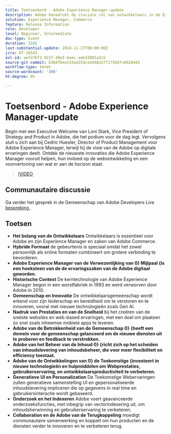 ```yaml
---
title: Toetsenbord - Adobe Experience Manager-update
description: Adobe benadrukt de cruciale rol van ontwikkelaars in de Experience Manager- en Commerce-sector, benadrukt de hybride gebeurtenisindeling, viert mijlpalen en richt zich op innovatie, prestaties, betrokkenheid van de gemeenschap en toekomstige ontwikkelingen in webprestaties, generatieve gebruikersinterface en geavanceerde zoekfuncties.
solution: Experience Manager, Commerce
feature: Release Information
role: Developer
level: Beginner, Intermediate
doc-type: Event
duration: 3101
last-substantial-update: 2024-11-27T00:00:00Z
jira: KT-16543
exl-id: aefe7bf2-921f-48e5-beec-ade33801a3c5
source-git-commit: b3b8fbee219ad35dca5d48a57f1f5b87c8928443
workflow-type: tm+mt
source-wordcount: '366'
ht-degree: 0%

---
```


# Toetsenbord - Adobe Experience Manager-update

Begin met een Executive Welcome van Loni Stark, Vice President of Strategy and Product in Adobe, die het podium voor de dag legt. Vervolgens sluit u zich aan bij Cedric Huesler, Director of Product Management voor Adobe Experience Manager, terwijl hij de visie van de Adobe op digitale ervaringen deelt. Ontdek de nieuwste innovaties die Adobe Experience Manager vooruit helpen, hun invloed op de webontwikkeling en een voorvertoning van wat er aan de horizon staat.

>[!VIDEO](https://video.tv.adobe.com/v/3439437/?learn=on&enablevpops)

## Communautaire discussie

Ga verder het gesprek in de Gemeenschap van Adobe Developers Live [ bespreking ](https://adobe.ly/3Ywf7Vm).

## Toetsen

* **Het belang van de Ontwikkelaars** Ontwikkelaars is essentieel voor Adobe en zijn Experience Manager en zaken van Adobe Commerce. &#x200B;
* **Hybride Formaat** de gebeurtenis is speciaal omdat het zowel persoonlijk als online formaten combineert om grotere verbinding te bevorderen.
* **Adobe Experience Manager van de Verwezenlijking van 0&rbrace; Mijlpaal &lbrace;is een hoeksteen van de de ervaringszaken van de Adobe digitaal geworden. &#x200B;**
* **Historische Context** De kerntechnologie van Adobe Experience Manager begon in een worstfabriek in 1993 en werd verworven door Adobe in 2010.
* **Gemeenschap en Innovatie** De ontwikkelaarsgemeenschap wordt erkend voor zijn leiderschap en bereidheid om te verstoren en te innoveren, vooral met nieuwe technologieën zoals Gen AI.
* **Nadruk van Prestaties en van de Snelheid** bij het creëren van de snelste websites en web-based ervaringen, met een doel om plaatsen zo snel zoals inheemse mobiele apps te leveren.
* **Adobe van de Betrokkenheid van de Gemeenschap 0&rbrace; &lbrace;heeft een domein voor de gemeenschap gelanceerd om de nieuwe diensten uit te proberen en feedback te verstrekken.**
* **Adobe van het Beheer van de Inhoud 0&rbrace; &lbrace;richt zich op het scheiden van inhoudslevering van inhoudsbeheer, die voor meer flexibiliteit en efficiency toestaat.**
* **Adobe van de Ontwikkelingen van 0&rbrace; de Toekomstige &lbrace;investeert in nieuwe technologieën en hulpmiddelen om Webprestaties, gebruikerservaring, en ontwikkelaarsproductiviteit te verbeteren.**
* **Generatieve UI en Personalization** De Toekomstige Webervaringen zullen generatieve samenstelling UI en gepersonaliseerde inhoudslevering impliceren die op gegevens in real time en gebruikersinteractie wordt gebaseerd. &#x200B;
* **Onderzoek en het Indexeren** Adobe voert geavanceerde onderzoeksfuncties, met inbegrip van vectorindexering uit, om inhoudsherwinning en gebruikerservaring te verbeteren.
* **Collaboration en de Adobe van de Terugkoppeling** moedigt communautaire samenwerking en koppelt om hun producten en de diensten verder te innoveren en te verbeteren terug.

